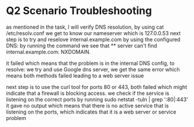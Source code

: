 
# Q2 Scenario Troubleshooting

as mentioned in the task, I will verify DNS resolution, by using cat /etc/resolv.conf we get to know our nameserver which is 127.0.0.53
next step is to  try and reselove internal.example.com by using the configured DNS: by running the command we see that ** server can't find internal.example.com: NXDOMAIN.

it failed which means that the problem is in the internal DNS config, to resolve: we try and use Google dns server, we get the same error which means both methods failed leading to a web server issue

next step is to use the curl tool for ports 80 or 443, both failed which might indicate that a firewall is blocking access.
we check if the service is listening on the correct ports by running sudo netstat -tuln | grep ':80\|:443'
it gave no output which means that there is no active service that is listening on the ports, which indicates that it is a web server or service problem